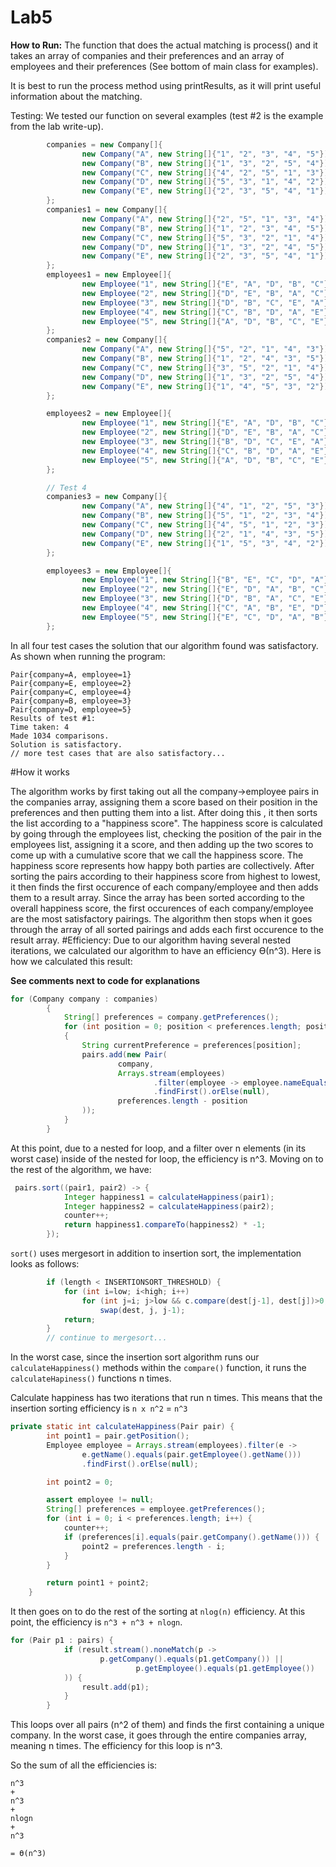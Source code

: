 # Lab5
__How to Run:__
The function that does the actual matching is process()
and it takes an array of companies and their preferences
and an array of employees and their preferences (See bottom 
of main class for examples).

It is best to run the process method using printResults, as it will print useful information about the
matching.


Testing:
We tested our function on several examples (test #2 is the 
example from the lab write-up).

```java
        companies = new Company[]{
                new Company("A", new String[]{"1", "2", "3", "4", "5"}),
                new Company("B", new String[]{"1", "3", "2", "5", "4"}),
                new Company("C", new String[]{"4", "2", "5", "1", "3"}),
                new Company("D", new String[]{"5", "3", "1", "4", "2"}),
                new Company("E", new String[]{"2", "3", "5", "4", "1"}),
        };
        companies1 = new Company[]{
                new Company("A", new String[]{"2", "5", "1", "3", "4"}),
                new Company("B", new String[]{"1", "2", "3", "4", "5"}),
                new Company("C", new String[]{"5", "3", "2", "1", "4"}),
                new Company("D", new String[]{"1", "3", "2", "4", "5"}),
                new Company("E", new String[]{"2", "3", "5", "4", "1"}),
        };
        employees1 = new Employee[]{
                new Employee("1", new String[]{"E", "A", "D", "B", "C"}),
                new Employee("2", new String[]{"D", "E", "B", "A", "C"}),
                new Employee("3", new String[]{"D", "B", "C", "E", "A"}),
                new Employee("4", new String[]{"C", "B", "D", "A", "E"}),
                new Employee("5", new String[]{"A", "D", "B", "C", "E"}),
        };
        companies2 = new Company[]{
                new Company("A", new String[]{"5", "2", "1", "4", "3"}),
                new Company("B", new String[]{"1", "2", "4", "3", "5"}),
                new Company("C", new String[]{"3", "5", "2", "1", "4"}),
                new Company("D", new String[]{"1", "3", "2", "5", "4"}),
                new Company("E", new String[]{"1", "4", "5", "3", "2"}),
        };

        employees2 = new Employee[]{
                new Employee("1", new String[]{"E", "A", "D", "B", "C"}),
                new Employee("2", new String[]{"D", "E", "B", "A", "C"}),
                new Employee("3", new String[]{"B", "D", "C", "E", "A"}),
                new Employee("4", new String[]{"C", "B", "D", "A", "E"}),
                new Employee("5", new String[]{"A", "D", "B", "C", "E"}),
        };

        // Test 4
        companies3 = new Company[]{
                new Company("A", new String[]{"4", "1", "2", "5", "3"}),
                new Company("B", new String[]{"5", "1", "2", "3", "4"}),
                new Company("C", new String[]{"4", "5", "1", "2", "3"}),
                new Company("D", new String[]{"2", "1", "4", "3", "5"}),
                new Company("E", new String[]{"1", "5", "3", "4", "2"}),
        };

        employees3 = new Employee[]{
                new Employee("1", new String[]{"B", "E", "C", "D", "A"}),
                new Employee("2", new String[]{"E", "D", "A", "B", "C"}),
                new Employee("3", new String[]{"D", "B", "A", "C", "E"}),
                new Employee("4", new String[]{"C", "A", "B", "E", "D"}),
                new Employee("5", new String[]{"E", "C", "D", "A", "B"}),
        };
```

In all four test cases the
solution that our algorithm found was satisfactory. As shown when running the program:
```
Pair{company=A, employee=1}
Pair{company=E, employee=2}
Pair{company=C, employee=4}
Pair{company=B, employee=3}
Pair{company=D, employee=5}
Results of test #1:
Time taken: 4
Made 1034 comparisons.
Solution is satisfactory.
// more test cases that are also satisfactory...
```
#How it works

The algorithm works by first taking out all the company->employee pairs in the companies array, assigning them a score based on their position in the preferences and then putting them into a list. After doing this
, it then sorts the list according to a "happiness score". The happiness score is calculated by going through the employees list, checking the position of the pair in the employees list, assigning it a score, and then adding up the two scores to come up with a cumulative score that we call the happiness score. The happiness score represents how happy both parties are collectively. After sorting the pairs according to their happiness score from highest to lowest, it then finds the first occurence of each company/employee and then adds them to a result array. Since the array has been sorted according to the overall happiness score, the first occurences of each company/employee are the most satisfactory pairings. 
The algorithm then stops when it goes through the array of all sorted pairings and adds each first occurence to the result array.
#Efficiency:
Due to our algorithm having several nested iterations, we
calculated our algorithm to have an efficiency ϴ(n^3). Here is how we calculated this result:

__See comments next to code for explanations__

```java
for (Company company : companies) 
        {
            String[] preferences = company.getPreferences();
            for (int position = 0; position < preferences.length; position++)  // Nested for loop (n^2)
            {
                String currentPreference = preferences[position];
                pairs.add(new Pair(
                        company,
                        Arrays.stream(employees)
                                .filter(employee -> employee.nameEquals(currentPreference)) // filter over n elements (n)
                                .findFirst().orElse(null),
                        preferences.length - position
                ));
            }
        }
```
At this point, due to a nested for loop, and a filter 
over n elements (in its worst case)
inside of the nested for loop, the efficiency is n^3. Moving on to the rest of the algorithm, we have:

```java
 pairs.sort((pair1, pair2) -> {
            Integer happiness1 = calculateHappiness(pair1);
            Integer happiness2 = calculateHappiness(pair2);
            counter++;
            return happiness1.compareTo(happiness2) * -1;
        });
```
``sort()`` uses mergesort in addition to insertion sort, the
implementation looks as follows:

```java
        if (length < INSERTIONSORT_THRESHOLD) {
            for (int i=low; i<high; i++)
                for (int j=i; j>low && c.compare(dest[j-1], dest[j])>0; j--)
                    swap(dest, j, j-1);
            return;
        }
        // continue to mergesort...
```
In the worst case, since the insertion sort algorithm runs our `calculateHappiness()` methods within the `compare()` function, it runs the `calculateHapiness()` functions n times.


Calculate happiness has two iterations that run n times. This means that the insertion sorting efficiency is `n x n^2` = `n^3`

```java
private static int calculateHappiness(Pair pair) {
        int point1 = pair.getPosition();
        Employee employee = Arrays.stream(employees).filter(e ->
                e.getName().equals(pair.getEmployee().getName()))
                .findFirst().orElse(null);

        int point2 = 0;

        assert employee != null;
        String[] preferences = employee.getPreferences();
        for (int i = 0; i < preferences.length; i++) {
            counter++;
            if (preferences[i].equals(pair.getCompany().getName())) {
                point2 = preferences.length - i;
            }
        }

        return point1 + point2;
    }
```
It then goes on to do the rest of the sorting at `nlog(n)` efficiency.
At this point, the efficiency is `n^3 + n^3 + nlogn`.

```java
for (Pair p1 : pairs) {
            if (result.stream().noneMatch(p ->
                    p.getCompany().equals(p1.getCompany()) ||
                            p.getEmployee().equals(p1.getEmployee())
            )) {
                result.add(p1);
            }
        }
```
This loops over all pairs (n^2 of them) and finds the first containing 
a unique company.  In the worst case, it goes through the entire companies array, meaning n times.
The efficiency for this loop is n^3.

So the sum of all the efficiencies is:
```
n^3
+
n^3
+
nlogn 
+
n^3

= ϴ(n^3)
```


